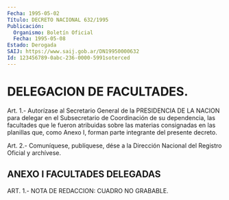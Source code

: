 ```yaml
---
Fecha: 1995-05-02
Título: DECRETO NACIONAL 632/1995
Publicación:
  Organismo: Boletín Oficial
  Fecha: 1995-05-08
Estado: Derogada
SAIJ: https://www.saij.gob.ar/DN19950000632
Id: 123456789-0abc-236-0000-5991soterced
---
```

# DELEGACION DE FACULTADES.

<a id="1"></a>
Art. 1.- Autorízase al Secretario General de la PRESIDENCIA DE LA NACION  para  delegar  en el Subsecretario de Coordinación de su dependencia, las facultades  que  le  fueron  atribuidas  sobre las materias  consignadas  en  las  planillas que, como Anexo I, forman parte integrante del presente decreto.

<a id="2"></a>
Art. 2.- Comuníquese, publíquese,  dése a la Dirección Nacional del Registro  Oficial y archívese.

## ANEXO I FACULTADES DELEGADAS

<a id="1"></a>
ART. 1.- NOTA DE REDACCION: CUADRO NO GRABABLE.